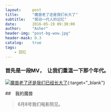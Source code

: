 ```yaml
---
layout:     post
title:      "魔兽老了还是我们长大了"
subtitle:   "感动一代人的记忆"
date:       2016-05-19 09:30:00
author:     "Asher"
header-img: "post-bg-wow.jpg"
header-mask: 0.3
catalog:    true
tags:
    - 回忆
---
```


### 首先是一段MV，　让我们重温一下那个年代。

[![魔兽老了还是我们已经长大了](http://o7d3ayvg2.bkt.clouddn.com/post-wow-old-or-our-old-video.jpg)](http://o7d3ayvg2.bkt.clouddn.com/2626347-1.mp4 "魔兽老了还是我们已经长大了"){:target="_blank"}

##　我的魔兽

> 6月8号我们电影院见。
